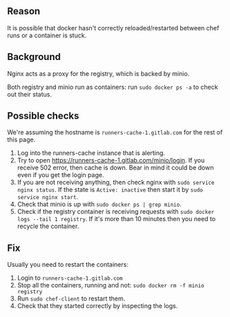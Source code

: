 ## Reason

It is possible that docker hasn't correctly reloaded/restarted between chef runs or a container is stuck.

## Background

Nginx acts as a proxy for the registry, which is backed by minio.

Both registry and minio run as containers: run `sudo docker ps -a` to check out their status.

## Possible checks

We're assuming the hostname is `runners-cache-1.gitlab.com` for the rest of this page.

1. Log into the runners-cache instance that is alerting.
1. Try to open https://runners-cache-1.gitlab.com/minio/login. If you receive 502 error, then cache is down. Bear in mind it could be down even if you get the login page.
1. If you are not receiving anything, then check nginx with `sudo service nginx status`. If the state is `Active: inactive` then start it by `sudo service nginx start`.
1. Check that minio is up with `sudo docker ps | grep minio`.
1. Check if the registry container is receiving requests with `sudo docker logs --tail 1 registry`. If it's more than 10 minutes then you need to recycle the container.

## Fix

Usually you need to restart the containers:

1. Login to `runners-cache-1.gitlab.com`
1. Stop all the containers, running and not: `sudo docker rm -f minio registry`
1. Run `sudo chef-client` to restart them.
1. Check that they started correctly by inspecting the logs.
